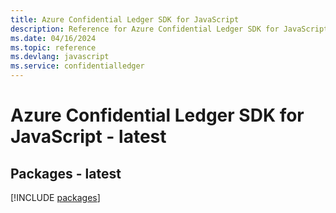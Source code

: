 ```yaml
---
title: Azure Confidential Ledger SDK for JavaScript
description: Reference for Azure Confidential Ledger SDK for JavaScript
ms.date: 04/16/2024
ms.topic: reference
ms.devlang: javascript
ms.service: confidentialledger
---
```

# Azure Confidential Ledger SDK for JavaScript - latest
## Packages - latest
[!INCLUDE [packages](confidential-ledger-index.md)]